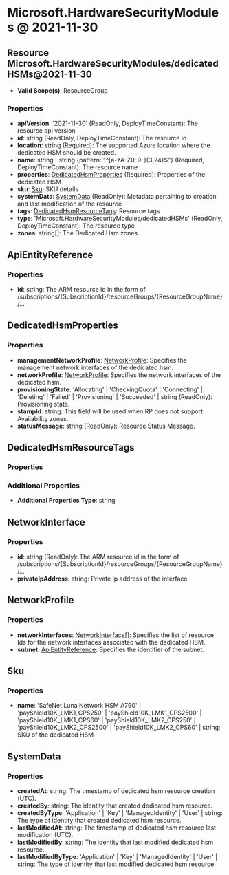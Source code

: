 # Microsoft.HardwareSecurityModules @ 2021-11-30

## Resource Microsoft.HardwareSecurityModules/dedicatedHSMs@2021-11-30
* **Valid Scope(s)**: ResourceGroup
### Properties
* **apiVersion**: '2021-11-30' (ReadOnly, DeployTimeConstant): The resource api version
* **id**: string (ReadOnly, DeployTimeConstant): The resource id
* **location**: string (Required): The supported Azure location where the dedicated HSM should be created.
* **name**: string | string {pattern: "^[a-zA-Z0-9-]{3,24}$"} (Required, DeployTimeConstant): The resource name
* **properties**: [DedicatedHsmProperties](#dedicatedhsmproperties) (Required): Properties of the dedicated HSM
* **sku**: [Sku](#sku): SKU details
* **systemData**: [SystemData](#systemdata) (ReadOnly): Metadata pertaining to creation and last modification of the resource
* **tags**: [DedicatedHsmResourceTags](#dedicatedhsmresourcetags): Resource tags
* **type**: 'Microsoft.HardwareSecurityModules/dedicatedHSMs' (ReadOnly, DeployTimeConstant): The resource type
* **zones**: string[]: The Dedicated Hsm zones.

## ApiEntityReference
### Properties
* **id**: string: The ARM resource id in the form of /subscriptions/{SubscriptionId}/resourceGroups/{ResourceGroupName}/...

## DedicatedHsmProperties
### Properties
* **managementNetworkProfile**: [NetworkProfile](#networkprofile): Specifies the management network interfaces of the dedicated hsm.
* **networkProfile**: [NetworkProfile](#networkprofile): Specifies the network interfaces of the dedicated hsm.
* **provisioningState**: 'Allocating' | 'CheckingQuota' | 'Connecting' | 'Deleting' | 'Failed' | 'Provisioning' | 'Succeeded' | string (ReadOnly): Provisioning state.
* **stampId**: string: This field will be used when RP does not support Availability zones.
* **statusMessage**: string (ReadOnly): Resource Status Message.

## DedicatedHsmResourceTags
### Properties
### Additional Properties
* **Additional Properties Type**: string

## NetworkInterface
### Properties
* **id**: string (ReadOnly): The ARM resource id in the form of /subscriptions/{SubscriptionId}/resourceGroups/{ResourceGroupName}/...
* **privateIpAddress**: string: Private Ip address of the interface

## NetworkProfile
### Properties
* **networkInterfaces**: [NetworkInterface](#networkinterface)[]: Specifies the list of resource Ids for the network interfaces associated with the dedicated HSM.
* **subnet**: [ApiEntityReference](#apientityreference): Specifies the identifier of the subnet.

## Sku
### Properties
* **name**: 'SafeNet Luna Network HSM A790' | 'payShield10K_LMK1_CPS250' | 'payShield10K_LMK1_CPS2500' | 'payShield10K_LMK1_CPS60' | 'payShield10K_LMK2_CPS250' | 'payShield10K_LMK2_CPS2500' | 'payShield10K_LMK2_CPS60' | string: SKU of the dedicated HSM

## SystemData
### Properties
* **createdAt**: string: The timestamp of dedicated hsm resource creation (UTC).
* **createdBy**: string: The identity that created dedicated hsm resource.
* **createdByType**: 'Application' | 'Key' | 'ManagedIdentity' | 'User' | string: The type of identity that created dedicated hsm resource.
* **lastModifiedAt**: string: The timestamp of dedicated hsm resource last modification (UTC).
* **lastModifiedBy**: string: The identity that last modified dedicated hsm resource.
* **lastModifiedByType**: 'Application' | 'Key' | 'ManagedIdentity' | 'User' | string: The type of identity that last modified dedicated hsm resource.

